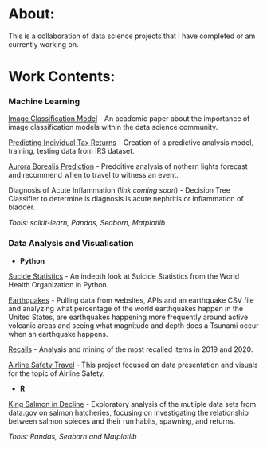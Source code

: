 # About:

This is a collaboration of data science projects that I have completed or am currently working on. 


# Work Contents:

### Machine Learning

[Image Classification Model](https://github.com/Briggskm9/Image-Classification-Model) - An academic paper about the importance of image classification models within the data science community. 

[Predicting Individual Tax Returns](https://github.com/Briggskm9/Predicting-Tax-Returns) - Creation of a predictive analysis model, training, testing data from IRS dataset. 

[Aurora Borealis Prediction](https://github.com/Briggskm9/DSC-680/tree/main/Project%201) - Predcitive analysis of nothern lights forecast and recommend when to travel to witness an event. 

Diagnosis of Acute Inflammation (_link coming soon_) - Decision Tree Classifier to determine is diagnosis is acute nephritis or inflammation of bladder. 

_Tools:  scikit-learn, Pandas, Seaborn, Matplotlib_


### Data Analysis and Visualisation

 - **Python**
 
[Sucide Statistics](https://github.com/Briggskm9/Suicide-Statistics) - An indepth look at Suicide Statistics from the World Health Organization in Python.

[Earthquakes](https://github.com/Briggskm9/Earthquakes) - Pulling data from websites, APIs and an earthquake CSV file and analyzing what percentage of the world earthquakes happen in the United States, are earthquakes happening more frequently around active volcanic areas and seeing what magnitude and depth does a Tsunami occur when an earthquake happens.

[Recalls](https://github.com/Briggskm9/Recalls/tree/master/Week%2010) - Analysis and mining of the most recalled items in 2019 and 2020.  

[Airline Safety Travel](https://github.com/Briggskm9/Airline-Safety/tree/master/Week%209%20and%2010) - This project focused on data presentation and visuals for the topic of Airline Safety.

 - **R**
 
[King Salmon in Decline](https://github.com/Briggskm9/King-Salmon-Decline) - Exploratory analysis of the mutliple data sets from data.gov on salmon hatcheries, focusing on investigating the relationship between salmon spieces and their run habits, spawning, and returns. 

_Tools: Pandas, Seaborn and Matplotlib_


